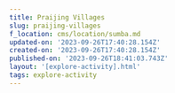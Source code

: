 ```yaml
---
title: Praijing Villages
slug: praijing-villages
f_location: cms/location/sumba.md
updated-on: '2023-09-26T17:40:28.154Z'
created-on: '2023-09-26T17:40:28.154Z'
published-on: '2023-09-26T18:41:03.743Z'
layout: '[explore-activity].html'
tags: explore-activity
---
```



